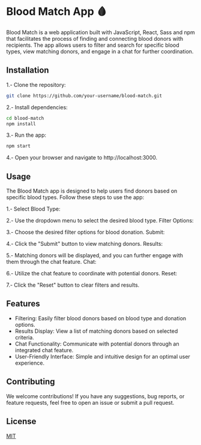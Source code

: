 
# Blood Match App 🩸

Blood Match is a web application built with JavaScript, React, Sass and npm that facilitates the process of finding and connecting blood donors with recipients. The app allows users to filter and search for specific blood types, view matching donors, and engage in a chat for further coordination.


## Installation

1.- Clone the repository:

```bash
git clone https://github.com/your-username/blood-match.git

```
2.- Install dependencies:
    
```bash
cd blood-match
npm install

```
3.- Run the app:
    
```bash
npm start

```

4.- Open your browser and navigate to http://localhost:3000.
## Usage

The Blood Match app is designed to help users find donors based on specific blood types. Follow these steps to use the app:

1.- Select Blood Type:

2.- Use the dropdown menu to select the desired blood type.
Filter Options:

3.- Choose the desired filter options for blood donation.
Submit:

4.- Click the "Submit" button to view matching donors.
Results:

5.- Matching donors will be displayed, and you can further engage with them through the chat feature.
Chat:

6.- Utilize the chat feature to coordinate with potential donors.
Reset:

7.- Click the "Reset" button to clear filters and results.


## Features

- Filtering: Easily filter blood donors based on blood type and donation options.
- Results Display: View a list of matching donors based on selected criteria.
- Chat Functionality: Communicate with potential donors through an integrated chat feature.
- User-Friendly Interface: Simple and intuitive design for an optimal user experience.


## Contributing

We welcome contributions! If you have any suggestions, bug reports, or feature requests, feel free to open an issue or submit a pull request.

## License

[MIT](https://choosealicense.com/licenses/mit/)
